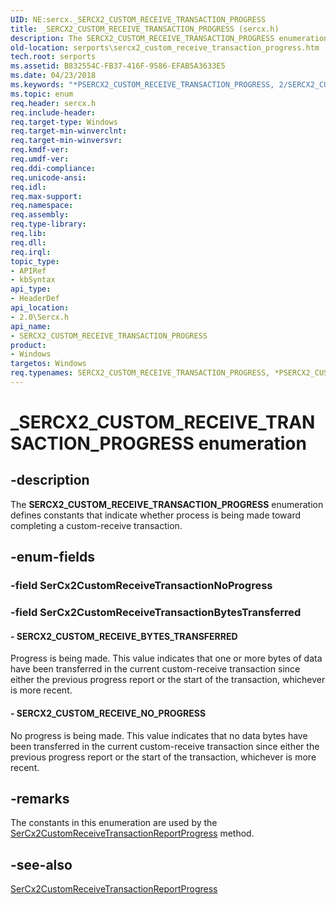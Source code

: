 ```yaml
---
UID: NE:sercx._SERCX2_CUSTOM_RECEIVE_TRANSACTION_PROGRESS
title: _SERCX2_CUSTOM_RECEIVE_TRANSACTION_PROGRESS (sercx.h)
description: The SERCX2_CUSTOM_RECEIVE_TRANSACTION_PROGRESS enumeration defines constants that indicate whether process is being made toward completing a custom-receive transaction.
old-location: serports\sercx2_custom_receive_transaction_progress.htm
tech.root: serports
ms.assetid: B832554C-FB37-416F-9586-EFAB5A3633E5
ms.date: 04/23/2018
ms.keywords: "*PSERCX2_CUSTOM_RECEIVE_TRANSACTION_PROGRESS, 2/SERCX2_CUSTOM_RECEIVE_BYTES_TRANSFERRED, 2/SERCX2_CUSTOM_RECEIVE_NO_PROGRESS, 2/SERCX2_CUSTOM_RECEIVE_TRANSACTION_PROGRESS, SERCX2_CUSTOM_RECEIVE_BYTES_TRANSFERRED, SERCX2_CUSTOM_RECEIVE_NO_PROGRESS, SERCX2_CUSTOM_RECEIVE_TRANSACTION_PROGRESS, SERCX2_CUSTOM_RECEIVE_TRANSACTION_PROGRESS enumeration [Serial Ports], _SERCX2_CUSTOM_RECEIVE_TRANSACTION_PROGRESS, serports.sercx2_custom_receive_transaction_progress"
ms.topic: enum
req.header: sercx.h
req.include-header: 
req.target-type: Windows
req.target-min-winverclnt: 
req.target-min-winversvr: 
req.kmdf-ver: 
req.umdf-ver: 
req.ddi-compliance: 
req.unicode-ansi: 
req.idl: 
req.max-support: 
req.namespace: 
req.assembly: 
req.type-library: 
req.lib: 
req.dll: 
req.irql: 
topic_type:
- APIRef
- kbSyntax
api_type:
- HeaderDef
api_location:
- 2.0\Sercx.h
api_name:
- SERCX2_CUSTOM_RECEIVE_TRANSACTION_PROGRESS
product:
- Windows
targetos: Windows
req.typenames: SERCX2_CUSTOM_RECEIVE_TRANSACTION_PROGRESS, *PSERCX2_CUSTOM_RECEIVE_TRANSACTION_PROGRESS
---
```


# _SERCX2_CUSTOM_RECEIVE_TRANSACTION_PROGRESS enumeration


## -description


The <b>SERCX2_CUSTOM_RECEIVE_TRANSACTION_PROGRESS</b> enumeration defines constants that indicate whether process is being made toward completing a custom-receive transaction.


## -enum-fields




### -field SerCx2CustomReceiveTransactionNoProgress


### -field SerCx2CustomReceiveTransactionBytesTransferred




#### - SERCX2_CUSTOM_RECEIVE_BYTES_TRANSFERRED

Progress is being made. This value indicates that one or more bytes of data have been transferred in the current custom-receive transaction since either the previous progress report or the start of the transaction, whichever is more recent.


#### - SERCX2_CUSTOM_RECEIVE_NO_PROGRESS

No progress is being made. This value indicates that no data bytes have been transferred in the current custom-receive transaction since either the previous progress report or the start of the transaction, whichever is more recent.


## -remarks



The constants in this enumeration are used by the <a href="https://docs.microsoft.com/windows-hardware/drivers/ddi/content/sercx/nf-sercx-sercx2customreceivetransactionreportprogress">SerCx2CustomReceiveTransactionReportProgress</a> method.




## -see-also




<a href="https://docs.microsoft.com/windows-hardware/drivers/ddi/content/sercx/nf-sercx-sercx2customreceivetransactionreportprogress">SerCx2CustomReceiveTransactionReportProgress</a>
 

 


